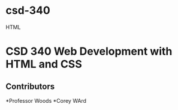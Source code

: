 # csd-340
HTML

# CSD 340 Web Development with HTML and CSS
## Contributors
*Professor Woods
*Corey WArd
